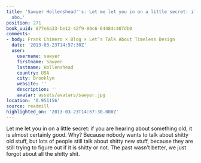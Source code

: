 ```yaml
---
title: 'Sawyer Hollenshead''s: Let me let you in on a little secret: if you are hearing
  abo…'
position: 271
book_uuid: 877e6a33-be12-42f9-80c6-64484c407db0
comments:
- body: Frank Chimero × Blog × Let’s Talk About Timeless Design
  date: '2013-03-23T14:57:30Z'
  user:
    username: sawyer
    firstname: Sawyer
    lastname: Hollenshead
    country: USA
    city: Brooklyn
    website: ''
    description: ''
    avatar: assets/avatars/sawyer.jpg
location: '0.951156'
source: readmill
highlighted_on: '2013-03-23T14:57:30.000Z'
---
```


Let me let you in on a little secret: if you are hearing about something old, it is almost certainly good. Why? Because nobody wants to talk about shitty old stuff, but lots of people still talk about shitty new stuff, because they are still trying to figure out if it is shitty or not. The past wasn’t better, we just forgot about all the shitty shit.